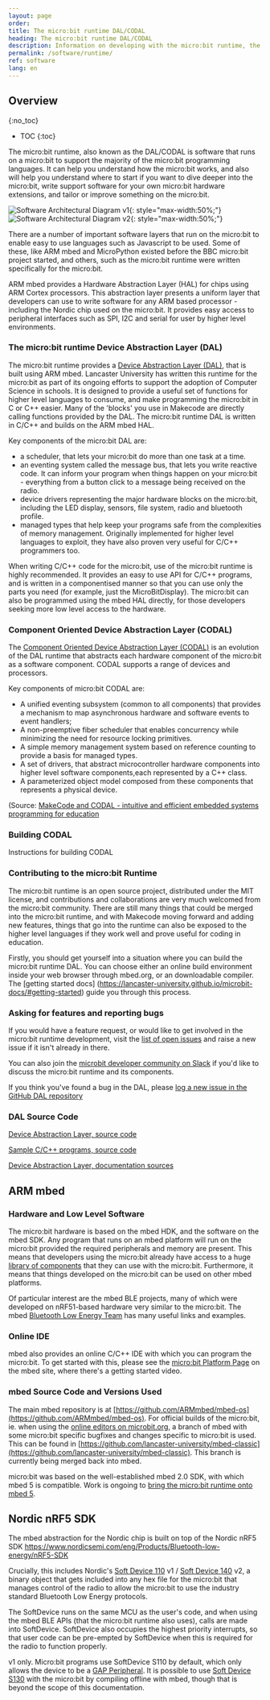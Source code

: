 ```yaml
---
layout: page
order:
title: The micro:bit runtime DAL/CODAL
heading: The micro:bit runtime DAL/CODAL
description: Information on developing with the micro:bit runtime, the low level C/C++ tool on which much of the software ecosystem for the micro:bit is built.
permalink: /software/runtime/
ref: software
lang: en
---
```


## Overview
{:no_toc}

* TOC
{:toc}

The micro:bit runtime, also known as the DAL/CODAL is software that runs on a micro:bit to support the majority of the micro:bit programming languages. It can help you understand how the micro:bit works, and also will help you understand where to start if you want to dive deeper into the micro:bit, write support software for your own micro:bit hardware extensions, and tailor or improve something on the micro:bit.

![Software Architectural Diagram v1](/docs/software/assets/software-overview.svg){: style="max-width:50%;"} ![Software Architectural Diagram v2](/docs/software/assets/software-overview-v2.svg){: style="max-width:50%;"}

There are a number of important software layers that run on the micro:bit to enable easy to use languages such as Javascript to be used. Some of these, like ARM mbed and MicroPython existed before the BBC micro:bit project started, and others, such as the micro:bit runtime were written specifically for the micro:bit.

ARM mbed provides a Hardware Abstraction Layer (HAL) for chips using ARM Cortex processors. This abstraction layer presents a uniform layer that developers can use to write software for any ARM based processor - including the Nordic chip used on the micro:bit. It provides easy access to peripheral interfaces such as SPI, I2C and serial for user by higher level environments.

### The micro:bit runtime Device Abstraction Layer (DAL)

The micro:bit runtime provides a [Device Abstraction Layer (DAL)](https://lancaster-university.github.io/microbit-docs/), that is built using ARM mbed. Lancaster University has written this runtime for the micro:bit as part of its ongoing efforts to support the adoption of Computer Science in schools. It is designed to provide a useful set of functions for higher level languages to consume, and make programming the micro:bit in C or C++ easier. Many of the 'blocks' you use in Makecode are directly calling functions provided by the DAL. The micro:bit runtime DAL is written in C/C++ and builds on the ARM mbed HAL.

Key components of the micro:bit DAL are:

* a scheduler, that lets your micro:bit do more than one task at a time.
* an eventing system called the message bus, that lets you write reactive code. It can inform your program when things happen on your micro:bit - everything from a button click to a message being received on the radio.
* device drivers representing the major hardware blocks on the micro:bit, including the LED display, sensors, file system, radio and bluetooth profile.
* managed types that help keep your programs safe from the complexities of memory management. Originally implemented for higher level languages to exploit, they have also proven very useful for C/C++ programmers too.

When writing C/C++ code for the micro:bit, use of the micro:bit runtime is highly recommended. It provides an easy to use API for C/C++ programs, and is written in a componentised manner so that you can use only the parts you need (for example, just the MicroBitDisplay). The micro:bit can also be programmed using the mbed HAL directly, for those developers seeking more low level access to the hardware.

### Component Oriented Device Abstraction Layer (CODAL)
The [Component Oriented Device Abstraction Layer (CODAL)](https://lancaster-university.github.io/codal/) is an evolution of the DAL runtime that abstracts each hardware component of the micro:bit as a software component. CODAL supports a range of devices and processors.

Key components of micro:bit CODAL are:

* A unified eventing subsystem (common to all components) that provides a mechanism to map asynchronous hardware and software events to event handlers;
* A non-preemptive fiber scheduler that enables concurrency while minimizing the need for resource locking primitives.
* A simple memory management system based on reference counting to provide a basis for managed types.
* A set of drivers, that abstract microcontroller hardware components into higher level software components,each represented by a C++ class.
* A parameterized object model composed from these components that represents a physical device.

(Source: [MakeCode and CODAL - intuitive and efficient embedded systems programming for education](https://tech.microbit.org/projects/MakeCode-and-CODAL/)

### Building CODAL

Instructions for building CODAL

### Contributing to the micro:bit Runtime

The micro:bit runtime is an open source project, distributed under the MIT license, and contributions and collaborations are very much welcomed from the micro:bit community. There are still many things that could be merged into the micro:bit runtime, and with Makecode moving forward and adding new features, things that go into the runtime can also be exposed to the higher level languages if they work well and prove useful for coding in education.

Firstly, you should get yourself into a situation where you can build the micro:bit runtime DAL. You can choose either an online build environment inside your web browser through mbed.org, or an downloadable compiler. The [getting started docs] (https://lancaster-university.github.io/microbit-docs/#getting-started) guide you through this process.


### Asking for features and reporting bugs

If you would have a feature request, or would like to get involved in the micro:bit runtime development, visit the [list of open issues](https://github.com/lancaster-university/microbit-dal/issues) and raise a new issue if it isn't already in there. 

You can also join the [microbit developer community on Slack](/community) if you'd like to discuss the micro:bit runtime and its components.

If you think you've found a bug in the DAL, please [log a new issue in the GitHub DAL repository](https://github.com/lancaster-university/microbit-dal/issues/new)

### DAL Source Code

[Device Abstraction Layer, source code](https://github.com/lancaster-university/microbit-dal)

[Sample C/C++ programs, source code](https://github.com/lancaster-university/microbit-samples)

[Device Abstraction Layer, documentation sources](https://github.com/lancaster-university/microbit-docs)

## ARM mbed

### Hardware and Low Level Software

The micro:bit hardware is based on the mbed HDK, and the software on the mbed SDK. Any program that runs on an mbed platform will run on the micro:bit provided the required peripherals and memory are present. This means that developers using the micro:bit already have access to a huge [library of components](https://developer.mbed.org/components/) that they can use with the micro:bit. Furthermore, it means that things developed on the micro:bit can be used on other mbed platforms.

Of particular interest are the mbed BLE projects, many of which were developed on nRF51-based hardware very similar to the micro:bit. The mbed [Bluetooth Low Energy Team](https://developer.mbed.org/teams/Bluetooth-Low-Energy/) has many useful links and examples.

### Online IDE

mbed also provides an online C/C++ IDE with which you can program the micro:bit. To get started with this, please see the [micro:bit Platform Page](http://developer.mbed.org/platforms/Microbit) on the mbed site, where there's a getting started video.

### mbed Source Code and Versions Used

The main mbed repository is at [https://github.com/ARMmbed/mbed-os](https://github.com/ARMmbed/mbed-os). For official builds of the micro:bit, ie. when using the [online editors on microbit.org](https://microbit.org/code), a branch of mbed with some micro:bit specific bugfixes and changes specific to micro:bit is used. This can be found in [https://github.com/lancaster-university/mbed-classic](https://github.com/lancaster-university/mbed-classic). This branch is currently being merged back into mbed.

micro:bit was based on the well-established mbed 2.0 SDK, with which mbed 5 is compatible. Work is ongoing to [bring the micro:bit runtime onto mbed 5](https://github.com/lancaster-university/microbit-dal/issues/224).

## Nordic nRF5 SDK

The mbed abstraction for the Nordic chip is built on top of the Nordic nRF5 SDK
https://www.nordicsemi.com/eng/Products/Bluetooth-low-energy/nRF5-SDK

Crucially, this includes Nordic's [Soft Device 110](https://www.nordicsemi.com/Software-and-Tools/Software/S110) <span class="v1">v1</span> / [Soft Device 140](https://www.nordicsemi.com/Software-and-tools/Software/S140) <span class="v2">v2</span>, a binary object that gets included into any hex file for the micro:bit that manages control of the radio to allow the micro:bit to use the industry standard Bluetooth Low Energy protocols.

The SoftDevice runs on the same MCU as the user's code, and when using the mbed BLE APIs (that the micro:bit runtime also uses), calls are made into SoftDevice. SoftDevice also occupies the highest priority interrupts, so that user code can be pre-empted by SoftDevice when this is required for the radio to function properly.

<span class="v1">v1</span> only. Micro:bit programs use SoftDevice S110 by default, which only allows the device to be a [GAP Peripheral](http://bluetooth-mdw.blogspot.co.uk/2016/07/microbit-and-bluetooth-roles.html). It is possible to use [Soft Device S130](https://www.nordicsemi.com/Software-and-tools/Software/S130) with the micro:bit by compiling offline with mbed, though that is beyond the scope of this documentation.
